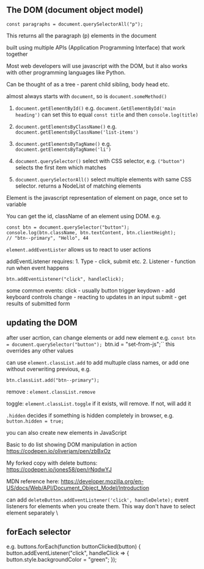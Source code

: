 ## The DOM  (document object model)

```
const paragraphs = document.querySelectorAll("p");
```

This returns all the paragraph (p) elements in the document

built using multiple APIs (Application Programming Interface) that work together

Most web developers will use javascript with the DOM, but it also works with other programming languages like Python.

Can be thought of as a tree - parent child sibling, body head etc. 


almost always starts with ``document``, so is ``document.someMethod()``

1. ``document.getElementById()`` 
e.g. ``document.GetElementById('main heading')``
can set this to equal ``const title``
and then ``console.log(title)``

2. ``document.getElementsByClassName()``
e.g. ``document.getElementsByClassName('list-items')``

4. ``document.getElementsByTagName()``
e.g. ``document.getElementsByTagName('li')``

5. ``document.querySelector()``
 select with CSS selector, e.g. ``("button")``
 selects the first item which matches

5. ``document.querySelectorAll()``
select multiple elements with same CSS selector. returns a NodeList of matching elements



Element is the javascript representation of element on page, once set to variable

You can get the id, className of an element using DOM. 
e.g. 
```
const btn = document.querySelector("button");
console.log(btn.className, btn.textContent, btn.clientHeight);
// "btn--primary", "Hello", 44
```

``element.addEventLister`` allows us to react to user actions

addEventListener requires:
		1. Type - click, submit etc. 
		2. Listener - function run when event happens

```
btn.addEventListener("click", handleClick);
```

some common events:
click  - usually button trigger
keydown - add keyboard controls
change - reacting to updates in an input
submit - get results of submitted form


## updating the DOM 

after user acrtion, can change elements or add new element 
e.g. 
``const btn = document.querySelector("button");
``btn.id = "set-from-js";``
this overrides any other values

can use `element.classList.add` to add multuple class names, or add one without overwriting previous, e.g. 
```
btn.classList.add("btn--primary");
```

remove : ``element.classList.remove``

toggle: ``element.classList.toggle``
if it exists, will remove. If not, will add it

``.hidden`` decides if something is hidden completely in browser, e.g. ``button.hidden = true;``

you can also create new elements in JavaScript



Basic to do list showing DOM manipulation in action
https://codepen.io/oliverjam/pen/zbBxOz 

My forked copy with delete buttons: 
https://codepen.io/jones58/pen/rNqdwYJ


MDN reference here: 
https://developer.mozilla.org/en-US/docs/Web/API/Document_Object_Model/Introduction


can add ``deleteButton.addEventListener('click', handleDelete);`` event listeners for elements when you create them. This way don't have to select element separately 
\





## forEach selector 
e.g. buttons.forEach(function buttonClicked(button) {
button.addEventListener("click", handleClick => {
button.style.backgroundColor = "green";
});
